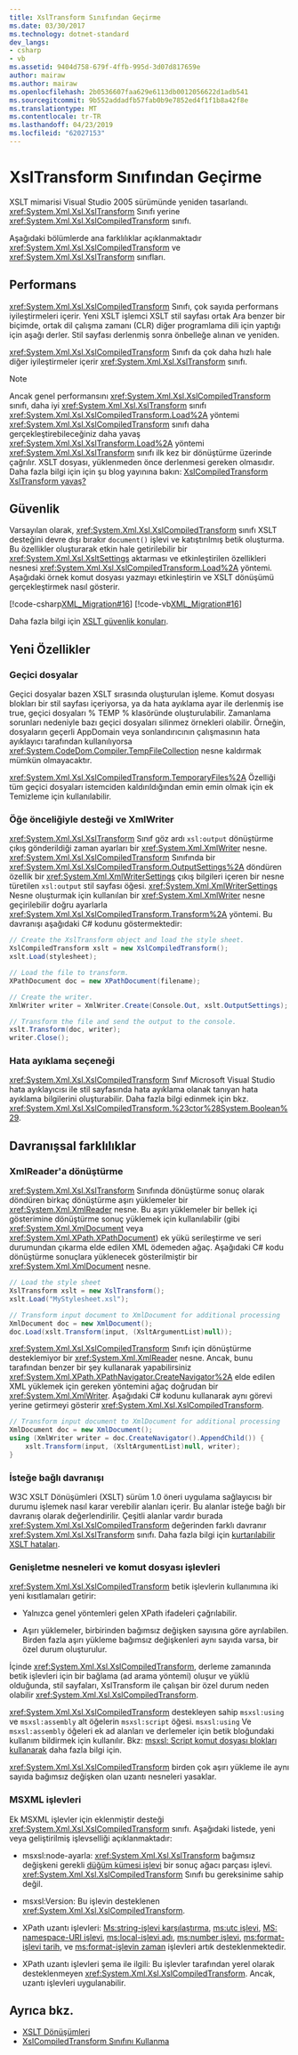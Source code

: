 ```yaml
---
title: XslTransform Sınıfından Geçirme
ms.date: 03/30/2017
ms.technology: dotnet-standard
dev_langs:
- csharp
- vb
ms.assetid: 9404d758-679f-4ffb-995d-3d07d817659e
author: mairaw
ms.author: mairaw
ms.openlocfilehash: 2b0536607faa629e6113db0012056622d1adb541
ms.sourcegitcommit: 9b552addadfb57fab0b9e7852ed4f1f1b8a42f8e
ms.translationtype: MT
ms.contentlocale: tr-TR
ms.lasthandoff: 04/23/2019
ms.locfileid: "62027153"
---
```

# <a name="migrating-from-the-xsltransform-class"></a>XslTransform Sınıfından Geçirme

XSLT mimarisi Visual Studio 2005 sürümünde yeniden tasarlandı. <xref:System.Xml.Xsl.XslTransform> Sınıfı yerine <xref:System.Xml.Xsl.XslCompiledTransform> sınıfı.

Aşağıdaki bölümlerde ana farklılıklar açıklanmaktadır <xref:System.Xml.Xsl.XslCompiledTransform> ve <xref:System.Xml.Xsl.XslTransform> sınıfları.

## <a name="performance"></a>Performans

<xref:System.Xml.Xsl.XslCompiledTransform> Sınıfı, çok sayıda performans iyileştirmeleri içerir. Yeni XSLT işlemci XSLT stil sayfası ortak Ara benzer bir biçimde, ortak dil çalışma zamanı (CLR) diğer programlama dili için yaptığı için aşağı derler. Stil sayfası derlenmiş sonra önbelleğe alınan ve yeniden.

<xref:System.Xml.Xsl.XslCompiledTransform> Sınıfı da çok daha hızlı hale diğer iyileştirmeler içerir <xref:System.Xml.Xsl.XslTransform> sınıfı.

> [!NOTE]
> Ancak genel performansını <xref:System.Xml.Xsl.XslCompiledTransform> sınıfı, daha iyi <xref:System.Xml.Xsl.XslTransform> sınıfı <xref:System.Xml.Xsl.XslCompiledTransform.Load%2A> yöntemi <xref:System.Xml.Xsl.XslCompiledTransform> sınıfı daha gerçekleştirebileceğiniz daha yavaş <xref:System.Xml.Xsl.XslTransform.Load%2A> yöntemi <xref:System.Xml.Xsl.XslTransform> sınıfı ilk kez bir dönüştürme üzerinde çağrılır. XSLT dosyası, yüklenmeden önce derlenmesi gereken olmasıdır. Daha fazla bilgi için için şu blog yayınına bakın: [XslCompiledTransform XslTransform yavaş?](https://blogs.msdn.microsoft.com/antosha/2006/07/16/xslcompiledtransform-slower-than-xsltransform/)

## <a name="security"></a>Güvenlik

Varsayılan olarak, <xref:System.Xml.Xsl.XslCompiledTransform> sınıfı XSLT desteğini devre dışı bırakır `document()` işlevi ve katıştırılmış betik oluşturma. Bu özellikler oluşturarak etkin hale getirilebilir bir <xref:System.Xml.Xsl.XsltSettings> aktarması ve etkinleştirilen özellikleri nesnesi <xref:System.Xml.Xsl.XslCompiledTransform.Load%2A> yöntemi. Aşağıdaki örnek komut dosyası yazmayı etkinleştirin ve XSLT dönüşümü gerçekleştirmek nasıl gösterir.

[!code-csharp[XML_Migration#16](../../../../samples/snippets/csharp/VS_Snippets_Data/XML_Migration/CS/migration.cs#16)]
[!code-vb[XML_Migration#16](../../../../samples/snippets/visualbasic/VS_Snippets_Data/XML_Migration/VB/migration.vb#16)]

Daha fazla bilgi için [XSLT güvenlik konuları](../../../../docs/standard/data/xml/xslt-security-considerations.md).

## <a name="new-features"></a>Yeni Özellikler

### <a name="temporary-files"></a>Geçici dosyalar

Geçici dosyalar bazen XSLT sırasında oluşturulan işleme. Komut dosyası blokları bir stil sayfası içeriyorsa, ya da hata ayıklama ayar ile derlenmiş ise true, geçici dosyaları % TEMP % klasöründe oluşturulabilir. Zamanlama sorunları nedeniyle bazı geçici dosyaları silinmez örnekleri olabilir. Örneğin, dosyaların geçerli AppDomain veya sonlandırıcının çalışmasının hata ayıklayıcı tarafından kullanılıyorsa <xref:System.CodeDom.Compiler.TempFileCollection> nesne kaldırmak mümkün olmayacaktır.

<xref:System.Xml.Xsl.XslCompiledTransform.TemporaryFiles%2A> Özelliği tüm geçici dosyaları istemciden kaldırıldığından emin emin olmak için ek Temizleme için kullanılabilir.

### <a name="support-for-the-xsloutput-element-and-xmlwriter"></a>Öğe önceliğiyle desteği ve XmlWriter

<xref:System.Xml.Xsl.XslTransform> Sınıf göz ardı `xsl:output` dönüştürme çıkış gönderildiği zaman ayarları bir <xref:System.Xml.XmlWriter> nesne. <xref:System.Xml.Xsl.XslCompiledTransform> Sınıfında bir <xref:System.Xml.Xsl.XslCompiledTransform.OutputSettings%2A> döndüren özellik bir <xref:System.Xml.XmlWriterSettings> çıkış bilgileri içeren bir nesne türetilen `xsl:output` stil sayfası öğesi. <xref:System.Xml.XmlWriterSettings> Nesne oluşturmak için kullanılan bir <xref:System.Xml.XmlWriter> nesne geçirilebilir doğru ayarlarla <xref:System.Xml.Xsl.XslCompiledTransform.Transform%2A> yöntemi. Bu davranışı aşağıdaki C# kodunu göstermektedir:

```csharp
// Create the XslTransform object and load the style sheet.
XslCompiledTransform xslt = new XslCompiledTransform();
xslt.Load(stylesheet);

// Load the file to transform.
XPathDocument doc = new XPathDocument(filename);

// Create the writer.
XmlWriter writer = XmlWriter.Create(Console.Out, xslt.OutputSettings);

// Transform the file and send the output to the console.
xslt.Transform(doc, writer);
writer.Close();
```

### <a name="debug-option"></a>Hata ayıklama seçeneği

<xref:System.Xml.Xsl.XslCompiledTransform> Sınıf Microsoft Visual Studio hata ayıklayıcısı ile stil sayfasında hata ayıklama olanak tanıyan hata ayıklama bilgilerini oluşturabilir. Daha fazla bilgi edinmek için bkz. <xref:System.Xml.Xsl.XslCompiledTransform.%23ctor%28System.Boolean%29>.

## <a name="behavioral-differences"></a>Davranışsal farklılıklar

### <a name="transforming-to-an-xmlreader"></a>XmlReader'a dönüştürme

<xref:System.Xml.Xsl.XslTransform> Sınıfında dönüştürme sonuç olarak döndüren birkaç dönüştürme aşırı yüklemeler bir <xref:System.Xml.XmlReader> nesne. Bu aşırı yüklemeler bir bellek içi gösterimine dönüştürme sonuç yüklemek için kullanılabilir (gibi <xref:System.Xml.XmlDocument> veya <xref:System.Xml.XPath.XPathDocument>) ek yükü serileştirme ve seri durumundan çıkarma elde edilen XML ödemeden ağaç. Aşağıdaki C# kodu dönüştürme sonuçlara yüklenecek gösterilmiştir bir <xref:System.Xml.XmlDocument> nesne.

```csharp
// Load the style sheet
XslTransform xslt = new XslTransform();
xslt.Load("MyStylesheet.xsl");

// Transform input document to XmlDocument for additional processing
XmlDocument doc = new XmlDocument();
doc.Load(xslt.Transform(input, (XsltArgumentList)null));
```

<xref:System.Xml.Xsl.XslCompiledTransform> Sınıfı için dönüştürme desteklemiyor bir <xref:System.Xml.XmlReader> nesne. Ancak, bunu tarafından benzer bir şey kullanarak yapabilirsiniz <xref:System.Xml.XPath.XPathNavigator.CreateNavigator%2A> elde edilen XML yüklemek için gereken yöntemini ağaç doğrudan bir <xref:System.Xml.XmlWriter>. Aşağıdaki C# kodunu kullanarak aynı görevi yerine getirmeyi gösterir <xref:System.Xml.Xsl.XslCompiledTransform>.

```csharp
// Transform input document to XmlDocument for additional processing
XmlDocument doc = new XmlDocument();
using (XmlWriter writer = doc.CreateNavigator().AppendChild()) {
    xslt.Transform(input, (XsltArgumentList)null, writer);
}
```

### <a name="discretionary-behavior"></a>İsteğe bağlı davranışı

W3C XSLT Dönüşümleri (XSLT) sürüm 1.0 öneri uygulama sağlayıcısı bir durumu işlemek nasıl karar verebilir alanları içerir. Bu alanlar isteğe bağlı bir davranış olarak değerlendirilir. Çeşitli alanlar vardır burada <xref:System.Xml.Xsl.XslCompiledTransform> değerinden farklı davranır <xref:System.Xml.Xsl.XslTransform> sınıfı. Daha fazla bilgi için [kurtarılabilir XSLT hataları](../../../../docs/standard/data/xml/recoverable-xslt-errors.md).

### <a name="extension-objects-and-script-functions"></a>Genişletme nesneleri ve komut dosyası işlevleri

<xref:System.Xml.Xsl.XslCompiledTransform> betik işlevlerin kullanımına iki yeni kısıtlamaları getirir:

- Yalnızca genel yöntemleri gelen XPath ifadeleri çağrılabilir.

- Aşırı yüklemeler, birbirinden bağımsız değişken sayısına göre ayrılabilen. Birden fazla aşırı yükleme bağımsız değişkenleri aynı sayıda varsa, bir özel durum oluşturulur.

İçinde <xref:System.Xml.Xsl.XslCompiledTransform>, derleme zamanında betik işlevleri için bir bağlama (ad arama yöntemi) oluşur ve yüklü olduğunda, stil sayfaları, XslTransform ile çalışan bir özel durum neden olabilir <xref:System.Xml.Xsl.XslCompiledTransform>.

<xref:System.Xml.Xsl.XslCompiledTransform> destekleyen sahip `msxsl:using` ve `msxsl:assembly` alt öğelerin `msxsl:script` öğesi. `msxsl:using` Ve `msxsl:assembly` öğeleri ek ad alanları ve derlemeler için betik bloğundaki kullanım bildirmek için kullanılır. Bkz: [msxsl: Script komut dosyası blokları kullanarak](../../../../docs/standard/data/xml/script-blocks-using-msxsl-script.md) daha fazla bilgi için.

<xref:System.Xml.Xsl.XslCompiledTransform> birden çok aşırı yükleme ile aynı sayıda bağımsız değişken olan uzantı nesneleri yasaklar.

### <a name="msxml-functions"></a>MSXML işlevleri

Ek MSXML işlevler için eklenmiştir desteği <xref:System.Xml.Xsl.XslCompiledTransform> sınıfı. Aşağıdaki listede, yeni veya geliştirilmiş işlevselliği açıklanmaktadır:

- msxsl:node-ayarla: <xref:System.Xml.Xsl.XslTransform> bağımsız değişkeni gerekli [düğüm kümesi işlevi](https://docs.microsoft.com/previous-versions/dotnet/netframework-4.0/ms256197(v=vs.100)) bir sonuç ağacı parçası işlevi. <xref:System.Xml.Xsl.XslCompiledTransform> Sınıfı bu gereksinime sahip değil.

- msxsl:Version: Bu işlevin desteklenen <xref:System.Xml.Xsl.XslCompiledTransform>.

- XPath uzantı işlevleri: [Ms:string-işlevi karşılaştırma](https://docs.microsoft.com/previous-versions/dotnet/netframework-4.0/ms256114(v=vs.100)), [ms:utc işlevi](https://docs.microsoft.com/previous-versions/dotnet/netframework-4.0/ms256474(v=vs.100)), [MS: namespace-URI işlevi](https://docs.microsoft.com/previous-versions/dotnet/netframework-4.0/ms256231(v=vs.100)), [ms:local-işlevi adı](https://docs.microsoft.com/previous-versions/dotnet/netframework-4.0/ms256055(v=vs.100)), [ms:number işlevi](https://docs.microsoft.com/previous-versions/dotnet/netframework-4.0/ms256155(v=vs.100)), [ms:format-işlevi tarih](https://docs.microsoft.com/previous-versions/dotnet/netframework-4.0/ms256099(v=vs.100)), ve [ms:format-işlevin zaman](https://docs.microsoft.com/previous-versions/dotnet/netframework-4.0/ms256467(v=vs.100)) işlevleri artık desteklenmektedir.

- XPath uzantı işlevleri şema ile ilgili: Bu işlevler tarafından yerel olarak desteklenmeyen <xref:System.Xml.Xsl.XslCompiledTransform>. Ancak, uzantı işlevleri uygulanabilir.

## <a name="see-also"></a>Ayrıca bkz.

- [XSLT Dönüşümleri](../../../../docs/standard/data/xml/xslt-transformations.md)
- [XslCompiledTransform Sınıfını Kullanma](../../../../docs/standard/data/xml/using-the-xslcompiledtransform-class.md)
